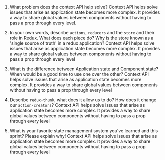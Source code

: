 1. What problem does the context API help solve?
   Context API helps solve issues that arise as application state becomes more complex. It provides a way to share global values between components without having to pass a prop through every level.

2. In your own words, describe `actions`, `reducers` and the `store` and their role in Redux. What does each piece do? Why is the store known as a 'single source of truth' in a redux application?
   Context API helps solve issues that arise as application state becomes more complex. It provides a way to share global values between components without having to pass a prop through every level

3. What is the difference between Application state and Component state? When would be a good time to use one over the other?
   Context API helps solve issues that arise as application state becomes more complex. It provides a way to share global values between components without having to pass a prop through every level

4. Describe `redux-thunk`, what does it allow us to do? How does it change our `action-creators`?
   Context API helps solve issues that arise as application state becomes more complex. It provides a way to share global values between components without having to pass a prop through every level

5. What is your favorite state management system you've learned and this sprint? Please explain why!
   Context API helps solve issues that arise as application state becomes more complex. It provides a way to share global values between components without having to pass a prop through every level
